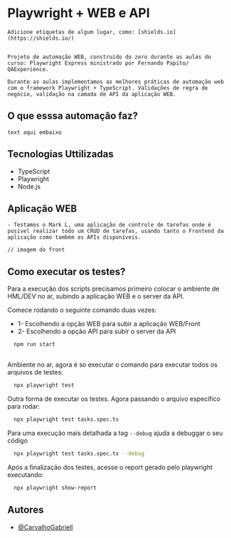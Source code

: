 
# Playwright + WEB e API

    Adicione etiquetas de algum lugar, como: [shields.io](https://shields.io/)


    Projeto de automação WEB, construído do zero durante as aulas do curso: Playwright Express ministrado por Fernando Papito/ QAExperience.

    Durante as aulas implementamos as melhores práticas de automação web com o framework Playwright + TypeScript. Validações de regra de negócio, validação na camada de API da aplicação WEB.

## O que esssa automação faz?
    text aqui embaixo

## Tecnologias Uttilizadas
- TypeScript
- Playwright
- Node.js



## Aplicação WEB 
    - Testamos o Mark L, uma aplicação de controle de tarefas onde é posivel realizar todo um CRUD de tarefas, usando tanto o Frontend da aplicação como também as APIs disponíveis.

    // imagem do front

## Como executar os testes?
 Para a execução dos scripts precisamos primeiro colocar o ambiente de HML/DEV no ar, subindo a aplicação WEB e o server da API.

Comece rodando o seguinte comando duas vezes:
- 1- Escolhendo a opção WEB para subir a aplicação WEB/Front
- 2- Escolhendo a opção API para subir o server da API
```bash
  npm run start
```

##
Ambiente no ar, agora é so executar o comando para executar todos os arquivos de testes:
```bash
  npx playwright test
```

Outra forma de executar os testes. Agora passando o arquivo específico para rodar:
```bash
  npx playwright test tasks.spec.ts
```

Para uma execução mais detalhada a tag `--debug` ajuda a debuggar o seu código
```bash
  npx playwright test tasks.spec.ts --debug
```

Após a finalização dos testes, acesse o report gerado pelo playwright executando:

```bash
  npx playwright show-report
```



## Autores

- [@CarvalhoGabriell](https://github.com/CarvalhoGabriell)